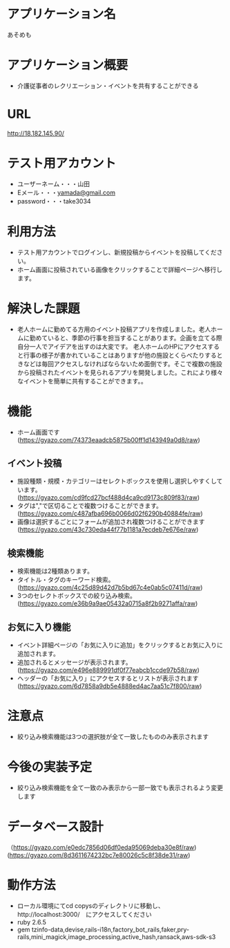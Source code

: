 # アプリケーション名

あそめも
 
# アプリケーション概要

- 介護従事者のレクリエーション・イベントを共有することができる

# URL
http://18.182.145.90/

# テスト用アカウント

- ユーザーネーム・・・山田
- Eメール・・・yamada@gmail.com
- password・・・take3034

# 利用方法
- テスト用アカウントでログインし、新規投稿からイベントを投稿してください。
- ホーム画面に投稿されている画像をクリックすることで詳細ページへ移行します。

# 解決した課題
- 老人ホームに勤めてる方用のイベント投稿アプリを作成しました。老人ホームに勤めていると、季節の行事を担当することがあります。企画を立てる際自分一人でアイデアを出すのは大変です。 老人ホームのHPにアクセスすると行事の様子が書かれていることはありますが他の施設とくらべたりするときなどは毎回アクセスしなければならないため面倒です。そこで複数の施設から投稿されたイベントを見られるアプリを開発しました。これにより様々なイベントを簡単に共有することができます。。

# 機能
- ホーム画面です
  (https://gyazo.com/74373eaadcb5875b00ff1d143949a0d8/raw)
## イベント投稿
- 施設種類・規模・カテゴリーはセレクトボックスを使用し選択しやすくしています。
  (https://gyazo.com/cd9fcd27bcf488d4ca9cd9173c809f83/raw)
- タグは","で区切ることで複数つけることができます。
  (https://gyazo.com/c487afba696b0066d02f6290b40884fe/raw)
- 画像は選択するごとにフォームが追加され複数つけることができます
  (https://gyazo.com/43c730eda44f77b1181a7ecdeb7e676e/raw)
  
## 検索機能
- 検索機能は2種類あります。
- タイトル・タグのキーワード検索。
  (https://gyazo.com/4c25d89d42d7b5bd67c4e0ab5c07411d/raw)
- 3つのセレクトボックスでの絞り込み検索。
  (https://gyazo.com/e36b9a9ae05432a0715a8f2b9271affa/raw)

## お気に入り機能
- イベント詳細ページの「お気に入りに追加」をクリックするとお気に入りに追加されます。
- 追加されるとメッセージが表示されます。
  (https://gyazo.com/e496e889991df0f77eabcb1ccde97b58/raw)
- ヘッダーの「お気に入り」にアクセスするとリストが表示されます
  (https://gyazo.com/6d7858a9db5e4888ed4ac7aa51c7f800/raw)

# 注意点
- 絞り込み検索機能は3つの選択肢が全て一致したもののみ表示されます

# 今後の実装予定
- 絞り込み検索機能を全て一致のみ表示から一部一致でも表示されるよう変更します

# データベース設計
  （https://gyazo.com/e0edc7856d06df0eda95069deba30e8f/raw)
  (https://gyazo.com/8d3611674232bc7e80026c5c8f38de31/raw)
  
# 動作方法
- ローカル環境にてcd copysのディレクトリに移動し、http://localhost:3000/　にアクセスしてください
- ruby 2.6.5
- gem tzinfo-data,devise,rails-i18n,factory_bot_rails,faker,pry-rails,mini_magick,image_processing,active_hash,ransack,aws-sdk-s3
